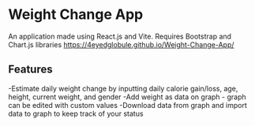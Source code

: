 # Weight Change App

An application made using React.js and Vite.
Requires Bootstrap and Chart.js libraries
https://4eyedglobule.github.io/Weight-Change-App/

## Features

-Estimate daily weight change by inputting daily calorie gain/loss, age, height, current weight, and gender
-Add weight as data on graph - graph can be edited with custom values
-Download data from graph and import data to graph to keep track of your status
